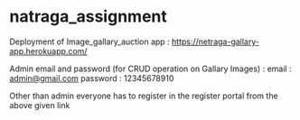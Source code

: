 # natraga_assignment



Deployment of Image_gallary_auction app : https://netraga-gallary-app.herokuapp.com/

Admin email and password (for CRUD operation on Gallary Images) :
email : admin@gmail.com
password : 12345678910


Other than admin everyone has to register in the register portal from the above given link
